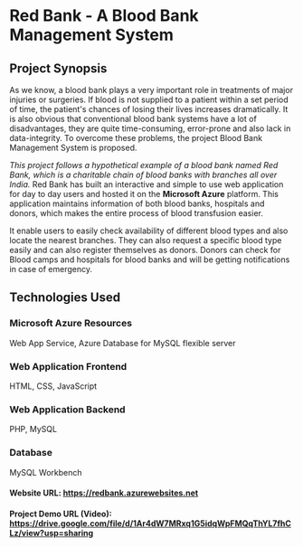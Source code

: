 # Red Bank - A Blood Bank Management System
## Project Synopsis
As we know, a blood bank plays a very important role in treatments of major injuries or surgeries. If blood is not supplied to a patient within a set period of time, the patient's chances of losing their lives increases dramatically. It is also obvious that conventional blood bank systems have a lot of disadvantages, they are quite time-consuming, error-prone and also lack in data-integrity. To overcome these problems, the project Blood Bank Management System is proposed. 

*This project follows a hypothetical example of a blood bank named Red Bank, which is a charitable chain of blood banks with branches all over India.* 
Red Bank has built an interactive and simple to use web application for day to day users and hosted it on the **Microsoft Azure** platform. This application maintains information of both blood banks, hospitals and donors, which makes the entire process of blood transfusion easier. 

It enable users to easily check availability of different blood types and also locate the nearest branches. They can also request a specific blood type easily and can also register themselves as donors. Donors can check for Blood camps and hospitals for blood banks and will be getting notifications in case of emergency.
## Technologies Used
### Microsoft Azure Resources
Web App Service, Azure Database for MySQL flexible server
### Web Application Frontend
HTML, CSS, JavaScript
### Web Application Backend
PHP, MySQL
### Database
MySQL Workbench
#### Website URL: https://redbank.azurewebsites.net
#### Project Demo URL (Video): https://drive.google.com/file/d/1Ar4dW7MRxq1G5idqWpFMQqThYL7fhCLz/view?usp=sharing
